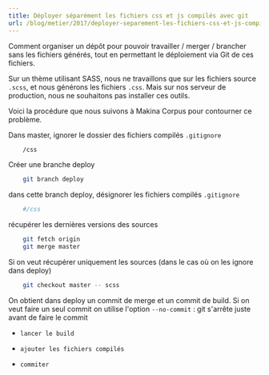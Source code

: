 ```yaml
---
title: Déployer séparément les fichiers css et js compilés avec git
url: /blog/metier/2017/deployer-separement-les-fichiers-css-et-js-compiles-avec-git
---
```


Comment organiser un dépôt pour pouvoir travailler / merger / brancher sans les fichiers générés, tout en permettant le déploiement via Git de ces fichiers.

Sur un thème utilisant SASS, nous ne travaillons que sur les fichiers source `.scss`, et nous générons les fichiers `.css`.
Mais sur nos serveur de production, nous ne souhaitons pas installer ces outils.

Voici la procédure que nous suivons à Makina Corpus pour contourner ce problème.

Dans master, ignorer le dossier des fichiers compilés `.gitignore`

```sh
    /css
```

Créer une branche deploy

```sh
    git branch deploy
```

dans cette branch deploy, désignorer les fichiers compilés `.gitignore`

```sh
    #/css
```

récupérer les dernières versions des sources

```sh
    git fetch origin
    git merge master
```

Si on veut récupérer uniquement les sources (dans le cas où on les ignore dans deploy)

```sh
    git checkout master -- scss
```

On obtient dans deploy un commit de merge et un commit de build. Si on veut faire un seul commit on utilise l'option `--no-commit` : git s'arrête juste avant de faire le commit

*     lancer le build
*     ajouter les fichiers compilés
*     commiter

